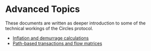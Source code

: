 # Advanced Topics

These documents are written as deeper introduction to some of the technical workings of the Circles protocol.

- [Inflation and demurrage calculations](inflation-demurrage.md)
- [Path-based transactions and flow matrices](path-based-transactions.md)